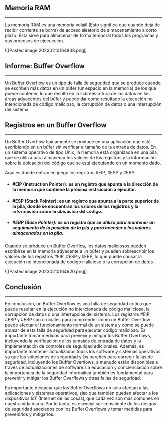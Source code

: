 ## Memoria RAM
---
La memoria RAM es una memoria volatil (Esto significa que cuando deja de recibir corriente se borra) de acceso aleatorio de almacenamiento a corto plazo. Esta sirve para almacenar de forma temporal todos los programas y sus procesos de ejecucción.

![[Pasted image 20230210164838.png]]

## Informe: Buffer Overflow
---
Un Buffer Overflow es un tipo de falla de seguridad que se produce cuando se escriben más datos en un búfer (un espacio en la memoria) de los que puede contener, lo que resulta en la sobreescritura de los datos en las áreas adyacentes del búfer y puede dar como resultado la ejecución no intencionada de código malicioso, la corrupción de datos o una interrupción del sistema. 

## Registros en un Buffer Overflow 
--- 
Un Buffer Overflow típicamente se produce en una aplicación que está escribiendo en un búfer sin verificar el tamaño de la entrada de datos. En un sistema operativo de tipo Unix, la memoria está organizada en una pila, que se utiliza para almacenar los valores de los registros y la información sobre la ubicación del código que se está ejecutando en un momento dado. 

Aquí es donde entran en juego los registros #EIP, #ESP y #EBP: 

- #### #EIP (Instruction Pointer): es un registro que apunta a la dirección de la memoria que contiene la próxima instrucción a ejecutar. 

- #### #ESP (Stack Pointer): es un registro que apunta a la parte superior de la pila, donde se encuentran los valores de los registros y la información sobre la ubicación del código. 

- ##### #EBP (Base Pointer): es un registro que se utiliza para mantener un seguimiento de la posición de la pila y para acceder a los valores almacenados en la pila. 

Cuando se produce un Buffer Overflow, los datos maliciosos pueden escribirse en la memoria adyacente a un búfer y pueden sobrescribir los valores de los registros #EIP, #ESP y #EBP, lo que puede causar la ejecución no intencionada de código malicioso o la corrupción de datos. 

![[Pasted image 20230210164920.png]]

## Conclusión 
--- 
En conclusión, un Buffer Overflow es una falla de seguridad crítica que puede resultar en la ejecución no intencionada de código malicioso, la corrupción de datos o una interrupción del sistema. Los registros #EIP, #ESP y #EBP son cruciales para comprender cómo un Buffer Overflow puede afectar el funcionamiento normal de un sistema y cómo se puede abusar de esta falla de seguridad para ejecutar código malicioso. Es importante tomar medidas para prevenir y mitigar los Buffer Overflows, incluyendo la verificación de los tamaños de entrada de datos y la implementación de controles de seguridad adicionales. Además, es importante mantener actualizados todos los software y sistemas operativos, ya que las soluciones de seguridad y los parches para corregir fallas de seguridad, incluyendo los Buffer Overflows, a menudo están disponibles a través de actualizaciones de software. La educación y concienciación sobre la importancia de la seguridad informática también es fundamental para prevenir y mitigar los Buffer Overflows y otras fallas de seguridad. 

Es importante destacar que los Buffer Overflows no solo afectan a las aplicaciones y sistemas operativos, sino que también pueden afectar a los dispositivos IoT (Internet de las cosas), que cada vez son más comunes en nuestra vida diaria. Por lo tanto, es esencial ser consciente de los riesgos de seguridad asociados con los Buffer Overflows y tomar medidas para prevenirlos y mitigarlos.